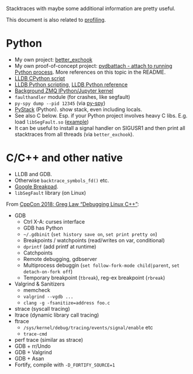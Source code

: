 
Stacktraces with maybe some additional information are pretty useful.

This document is also related to [profiling](profiling.md).

# Python

* My own project: [better_exchook](https://github.com/albertz/py_better_exchook)
* My own proof-of-concept project: [pydbattach - attach to running Python process](https://github.com/albertz/pydbattach).
  More references on this topic in the README.
* [LLDB CPython script](https://github.com/malor/cpython-lldb)
* [LLDB Python scripting](https://lldb.llvm.org/use/python.html), [LLDB Python reference](https://lldb.llvm.org/use/python-reference.html)
* [Background ZMQ IPython/Jupyter kernel](https://github.com/albertz/background-zmq-ipython)
* `faulthandler` module (for crashes, like segfault)
* `py-spy dump --pid 12345` (via [py-spy](https://github.com/benfred/py-spy))
* [PyStack](https://bloomberg.github.io/pystack/) (Python). show stack, even including locals.
* See also C below. Esp. if your Python project involves heavy C libs. E.g. load `libSegFault.so` ([example](https://github.com/rwth-i6/returnn/blob/5b8e34ec1fd725d0e20b5b422d213dbf17d9e069/Debug.py#L226))
* It can be useful to install a signal handler on SIGUSR1 and then print all stacktraces from all threads (via `better_exchook`).

# C/C++ and other native

* LLDB and GDB.
* Otherwise `backtrace_symbols_fd()` etc.
* [Google Breakpad](https://chromium.googlesource.com/breakpad/breakpad/).
* `libSegFault` library (on Linux)

From [CppCon 2018: Greg Law “Debugging Linux C++”](https://www.youtube.com/watch?v=V1t6faOKjuQ&feature=youtu.be&t=1s):
* GDB
  - Ctrl X-A: curses interface
  - GDB has Python
  - `~/.gdbinit` (`set history save on`, `set print pretty on`)
  - Breakpoints / watchpoints (read/writes on var, conditional)
  - `dprintf` (add printf at runtime)
  - Catchpoints
  - Remote debugging, gdbserver
  - Multiprocess debuggin (`set follow-fork-mode child|parent`, `set detach-on-fork off`)
  - Temporary breakpoint (`tbreak`), reg-ex breakpoint (`rbreak`)
* Valgrind & Sanitizers
  - memcheck
  - `valgrind --vgdb ...`
  - `clang -g -fsanitize=address foo.c`
* strace (syscall tracing)
* ltrace (dynamic library call tracing)
* ftrace
  - `/sys/kernel/debug/tracing/events/signal/enable` etc
  - `trace-cmd`
* perf trace (similar as strace)
* GDB + rr/Undo
* GDB + Valgrind
* GDB + Asan
* Fortify, compile with `-D_FORTIFY_SOURCE=1`

